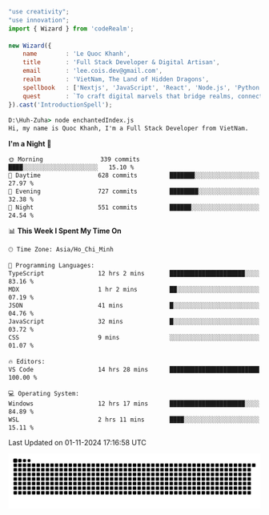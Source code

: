 <!--x axis divider-->

```js 
"use creativity";
"use innovation";
import { Wizard } from 'codeRealm';

new Wizard({
    name        : 'Le Quoc Khanh',
    title       : 'Full Stack Developer & Digital Artisan',
    email       : 'lee.cois.dev@gmail.com',
    realm       : 'VietNam, The Land of Hidden Dragons',
    spellbook   : ['Nextjs', 'JavaScript', 'React', 'Node.js', 'Python', 'Django', 'Cloud Services'],
    quest       : `To craft digital marvels that bridge realms, connect cultures, and bring imagination to life.`,
}).cast('IntroductionSpell');
```

```cmd
D:\Huh-Zuha> node enchantedIndex.js
Hi, my name is Quoc Khanh, I'm a Full Stack Developer from VietNam.
```
<!--START_SECTION:waka-->
**I'm a Night 🦉** 

```text
🌞 Morning                339 commits         ████░░░░░░░░░░░░░░░░░░░░░   15.10 % 
🌆 Daytime                628 commits         ███████░░░░░░░░░░░░░░░░░░   27.97 % 
🌃 Evening                727 commits         ████████░░░░░░░░░░░░░░░░░   32.38 % 
🌙 Night                  551 commits         ██████░░░░░░░░░░░░░░░░░░░   24.54 % 
```


📊 **This Week I Spent My Time On** 

```text
🕑︎ Time Zone: Asia/Ho_Chi_Minh

💬 Programming Languages: 
TypeScript               12 hrs 2 mins       █████████████████████░░░░   83.16 % 
MDX                      1 hr 2 mins         ██░░░░░░░░░░░░░░░░░░░░░░░   07.19 % 
JSON                     41 mins             █░░░░░░░░░░░░░░░░░░░░░░░░   04.76 % 
JavaScript               32 mins             █░░░░░░░░░░░░░░░░░░░░░░░░   03.72 % 
CSS                      9 mins              ░░░░░░░░░░░░░░░░░░░░░░░░░   01.07 % 

🔥 Editors: 
VS Code                  14 hrs 28 mins      █████████████████████████   100.00 % 

💻 Operating System: 
Windows                  12 hrs 17 mins      █████████████████████░░░░   84.89 % 
WSL                      2 hrs 11 mins       ████░░░░░░░░░░░░░░░░░░░░░   15.11 % 
```


 Last Updated on 01-11-2024 17:16:58 UTC
<!--END_SECTION:waka-->
<picture>
  <source media="(prefers-color-scheme: dark)" srcset="https://raw.githubusercontent.com/leecois/leecois/output/github-contribution-grid-snake-dark.svg">
  <source media="(prefers-color-scheme: light)" srcset="https://raw.githubusercontent.com/leecois/leecois/output/github-contribution-grid-snake.svg">
  <img alt="github contribution grid snake animation" src="https://raw.githubusercontent.com/leecois/leecois/output/github-contribution-grid-snake.svg">
</picture>
